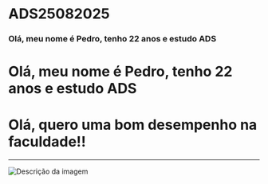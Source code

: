 # ADS25082025

### Olá, meu nome é Pedro, tenho 22 anos  e estudo ADS
# Olá, meu nome é Pedro, tenho 22 anos  e estudo ADS
# Olá, quero uma bom desempenho na faculdade!!

------------------------------
![Descrição da imagem](https://www.atribuna.com.br/image/policy:1.441108:1731451446/image.jpg?&f=default)

